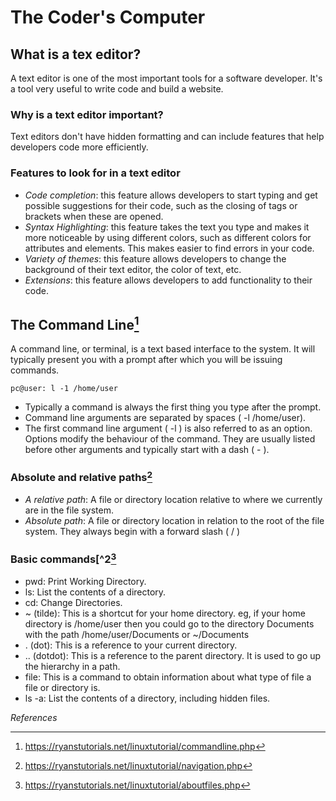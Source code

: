 
# The Coder's Computer

## What is a tex editor?

A text editor is one of the most important tools for a software developer. It's a tool very useful to write code and build a website.  

### Why is a text editor important?

Text editors don't have hidden formatting and can include features that help developers code more efficiently.

### Features to look for in a text editor

- *Code completion*: this feature allows developers to start typing and get possible suggestions for their code, such as the closing of tags or brackets when these are opened. 
- *Syntax Highlighting*: this feature takes the text you type and makes it more noticeable by using different colors, such as different colors for attributes and elements. This makes easier to find errors in your code.
- *Variety of themes*: this feature allows developers to change the background of their text editor, the color of text, etc.
- *Extensions*: this feature allows developers to add functionality to their code.

## The Command Line[^1]

A command line, or terminal, is a text based interface to the system. It will typically present you with a prompt after which you will be issuing commands.

`pc@user: l -1 /home/user`

- Typically a command is always the first thing you type after the prompt.
- Command line arguments are separated by spaces ( -l /home/user). 
- The first command line argument ( -l ) is also referred to as an option. Options modify the behaviour of the command. They are usually listed before other arguments and typically start with a dash ( - ).

### Absolute and relative paths[^2]

- *A relative path*: A file or directory location relative to where we currently are in the file system.
- *Absolute path*: A file or directory location in relation to the root of the file system. They always begin with a forward slash ( / )

### Basic commands[^2[^3]

- pwd: Print Working Directory.
- ls: List the contents of a directory.
- cd: Change Directories.
- ~ (tilde): This is a shortcut for your home directory. eg, if your home directory is /home/user then you could go to the directory Documents with the path /home/user/Documents or ~/Documents
- . (dot): This is a reference to your current directory. 
- .. (dotdot): This is a reference to the parent directory. It is used to go up the hierarchy in a path.
- file: This is a command to obtain information about what type of file a file or directory is.
- ls -a: List the contents of a directory, including hidden files. 

*References*

[^1]: https://ryanstutorials.net/linuxtutorial/commandline.php 
[^2]: https://ryanstutorials.net/linuxtutorial/navigation.php
[^3]: https://ryanstutorials.net/linuxtutorial/aboutfiles.php
